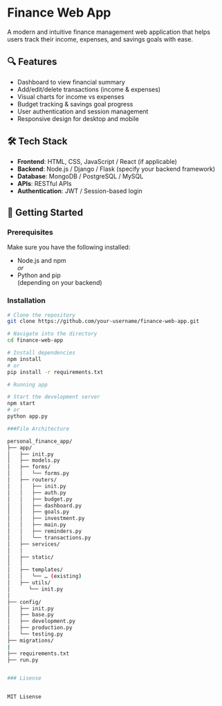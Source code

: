 # Finance Web App

A modern and intuitive finance management web application that helps users track their income, expenses, and savings goals with ease.

## 🔍 Features

- Dashboard to view financial summary
- Add/edit/delete transactions (income & expenses)
- Visual charts for income vs expenses
- Budget tracking & savings goal progress
- User authentication and session management
- Responsive design for desktop and mobile


## 🛠️ Tech Stack

- **Frontend**: HTML, CSS, JavaScript / React (if applicable)
- **Backend**: Node.js / Django / Flask (specify your backend framework)
- **Database**: MongoDB / PostgreSQL / MySQL
- **APIs**: RESTful APIs
- **Authentication**: JWT / Session-based login

## 🚀 Getting Started

### Prerequisites

Make sure you have the following installed:

- Node.js and npm  
  _or_
- Python and pip  
  (depending on your backend)

### Installation

```bash
# Clone the repository
git clone https://github.com/your-username/finance-web-app.git

# Navigate into the directory
cd finance-web-app

# Install dependencies
npm install
# or
pip install -r requirements.txt

# Running app

# Start the development server
npm start
# or
python app.py

###File Architecture

personal_finance_app/
├── app/
│   ├── init.py
│   ├── models.py
│   ├── forms/
│   │   └── forms.py
│   ├── routers/
│   │   ├── init.py
│   │   ├── auth.py
│   │   ├── budget.py
│   │   ├── dashboard.py
│   │   ├── goals.py
│   │   ├── investment.py
│   │   ├── main.py
│   │   ├── reminders.py
│   │   └── transactions.py
│   ├── services/
│   │   
│   ├── static/
│   │   
│   ├── templates/
│   │   └── … (existing)
│   ├── utils/
│      └── init.py
│  
├── config/
│   ├── init.py
│   ├── base.py
│   ├── development.py
│   ├── production.py
│   └── testing.py
├── migrations/
|
├── requirements.txt
├── run.py


### Lisense


MIT Lisense




